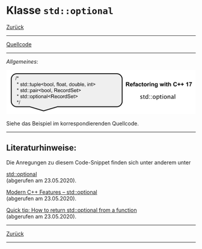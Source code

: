 # Klasse `std::optional`

[Zurück](../../Readme.md)

---

[Quellcode](Optional.cpp)

---

*Allgemeines*:

<img src="cpp_std_optional.svg" width="700">

Siehe das Beispiel im korrespondierenden Quellcode.

---

## Literaturhinweise:

Die Anregungen zu diesem Code-Snippet finden sich unter anderem unter

[std::optional](https://sodocumentation.net/cplusplus/topic/2423/std--optional)<br>(abgerufen am 23.05.2020).

[Modern C++ Features – std::optional](https://arne-mertz.de/2018/06/modern-c-features-stdoptional/)<br>(abgerufen am 23.05.2020).

[Quick tip: How to return std::optional from a function](https://techoverflow.net/2019/06/13/quick-tip-how-to-return-stdoptional-from-a-function/)<br>(abgerufen am 23.05.2020).

---

[Zurück](../../Readme.md)

---
